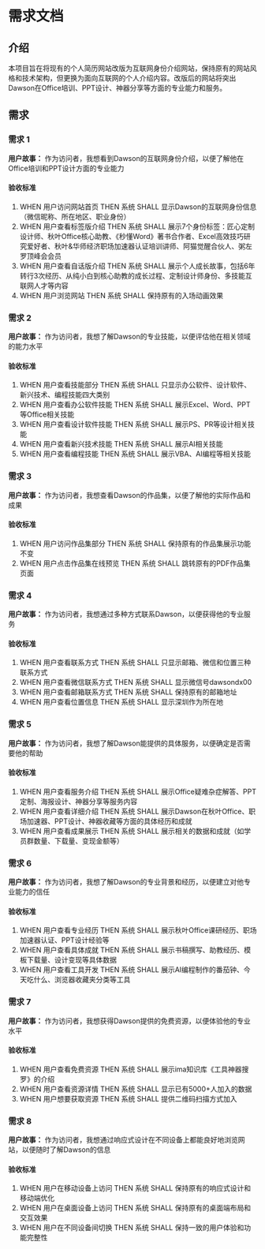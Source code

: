 # 需求文档

## 介绍

本项目旨在将现有的个人简历网站改版为互联网身份介绍网站，保持原有的网站风格和技术架构，但更换为面向互联网的个人介绍内容。改版后的网站将突出Dawson在Office培训、PPT设计、神器分享等方面的专业能力和服务。

## 需求

### 需求 1

**用户故事：** 作为访问者，我想看到Dawson的互联网身份介绍，以便了解他在Office培训和PPT设计方面的专业能力

#### 验收标准

1. WHEN 用户访问网站首页 THEN 系统 SHALL 显示Dawson的互联网身份信息（微信昵称、所在地区、职业身份）
2. WHEN 用户查看标签版介绍 THEN 系统 SHALL 展示7个身份标签：匠心定制设计师、秋叶Office核心助教、《秒懂Word》著书合作者、Excel高效技巧研究爱好者、秋叶&华师经济职场加速器认证培训讲师、阿猫觉醒合伙人、粥左罗顶峰会会员
3. WHEN 用户查看自话版介绍 THEN 系统 SHALL 展示个人成长故事，包括6年转行3次经历、从纯小白到核心助教的成长过程、定制设计师身份、多技能互联网人才等内容
4. WHEN 用户浏览网站 THEN 系统 SHALL 保持原有的入场动画效果

### 需求 2

**用户故事：** 作为访问者，我想了解Dawson的专业技能，以便评估他在相关领域的能力水平

#### 验收标准

1. WHEN 用户查看技能部分 THEN 系统 SHALL 只显示办公软件、设计软件、新兴技术、编程技能四大类别
2. WHEN 用户查看办公软件技能 THEN 系统 SHALL 展示Excel、Word、PPT等Office相关技能
3. WHEN 用户查看设计软件技能 THEN 系统 SHALL 展示PS、PR等设计相关技能
4. WHEN 用户查看新兴技术技能 THEN 系统 SHALL 展示AI相关技能
5. WHEN 用户查看编程技能 THEN 系统 SHALL 展示VBA、AI编程等相关技能

### 需求 3

**用户故事：** 作为访问者，我想查看Dawson的作品集，以便了解他的实际作品和成果

#### 验收标准

1. WHEN 用户访问作品集部分 THEN 系统 SHALL 保持原有的作品集展示功能不变
2. WHEN 用户点击作品集在线预览 THEN 系统 SHALL 跳转原有的PDF作品集页面

### 需求 4

**用户故事：** 作为访问者，我想通过多种方式联系Dawson，以便获得他的专业服务

#### 验收标准

1. WHEN 用户查看联系方式 THEN 系统 SHALL 只显示邮箱、微信和位置三种联系方式
2. WHEN 用户查看微信联系方式 THEN 系统 SHALL 显示微信号dawsondx00
3. WHEN 用户查看邮箱联系方式 THEN 系统 SHALL 保持原有的邮箱地址
4. WHEN 用户查看位置信息 THEN 系统 SHALL 显示深圳作为所在地

### 需求 5

**用户故事：** 作为访问者，我想了解Dawson能提供的具体服务，以便确定是否需要他的帮助

#### 验收标准

1. WHEN 用户查看服务介绍 THEN 系统 SHALL 展示Office疑难杂症解答、PPT定制、海报设计、神器分享等服务内容
2. WHEN 用户查看详细介绍 THEN 系统 SHALL 展示Dawson在秋叶Office、职场加速器、PPT设计、神器收藏等方面的具体经历和成就
3. WHEN 用户查看成果展示 THEN 系统 SHALL 展示相关的数据和成就（如学员群数量、下载量、变现金额等）

### 需求 6

**用户故事：** 作为访问者，我想了解Dawson的专业背景和经历，以便建立对他专业能力的信任

#### 验收标准

1. WHEN 用户查看专业经历 THEN 系统 SHALL 展示秋叶Office课研经历、职场加速器认证、PPT设计经验等
2. WHEN 用户查看具体成就 THEN 系统 SHALL 展示书稿撰写、助教经历、模板下载量、设计变现等具体数据
3. WHEN 用户查看工具开发 THEN 系统 SHALL 展示AI编程制作的番茄钟、今天吃什么、浏览器收藏夹分类等工具

### 需求 7

**用户故事：** 作为访问者，我想获得Dawson提供的免费资源，以便体验他的专业水平

#### 验收标准

1. WHEN 用户查看免费资源 THEN 系统 SHALL 展示ima知识库《工具神器搜罗》的介绍
2. WHEN 用户查看资源详情 THEN 系统 SHALL 显示已有5000+人加入的数据
3. WHEN 用户想要获取资源 THEN 系统 SHALL 提供二维码扫描方式加入

### 需求 8

**用户故事：** 作为访问者，我想通过响应式设计在不同设备上都能良好地浏览网站，以便随时了解Dawson的信息

#### 验收标准

1. WHEN 用户在移动设备上访问 THEN 系统 SHALL 保持原有的响应式设计和移动端优化
2. WHEN 用户在桌面设备上访问 THEN 系统 SHALL 保持原有的桌面端布局和交互效果
3. WHEN 用户在不同设备间切换 THEN 系统 SHALL 保持一致的用户体验和功能完整性